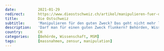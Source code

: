 ```yaml
---
date:          2021-01-29
redirect:      https://www.dieostschweiz.ch/artikel/manipulieren-fuer-den-guten-zweck-das-geht-nicht-mehr-lange-gut-NYmNwwQ
title:         Die Ostschweiz
subtitle:      'Manipulieren für den guten Zweck? Das geht nicht mehr lange gut'
description:   'Darf man für einen guten Zweck flunkern? Behörden, Wissenschaft und Medien tun es zurzeit besonders häufig. Und berufen sich auf das moralisch Höherwertige ihres Tuns. Das untergräbt das Vertrauen in unsere Institutionen. Das ist gefährlicher als jedes Virus.'
country:       CH
categories:    [Behörde, Wissenschaft, MSM]
tags:          [massnahmen, zensur, manipulation]
---
```

